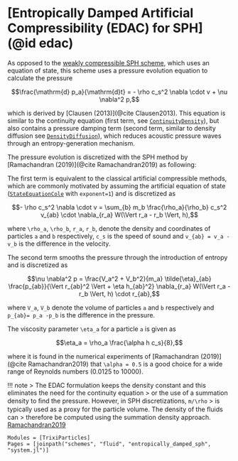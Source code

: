 # [Entropically Damped Artificial Compressibility (EDAC) for SPH](@id edac)

As opposed to the [weakly compressible SPH scheme](weakly_compressible_sph.md), which uses an equation of state,
this scheme uses a pressure evolution equation to calculate the pressure
```math
\frac{\mathrm{d} p_a}{\mathrm{d}t} =  - \rho c_s^2 \nabla \cdot v + \nu \nabla^2 p,
```
which is derived by [Clausen (2013)](@cite Clausen2013). This equation is similar to the continuity equation (first term, see
[`ContinuityDensity`](@ref)), but also contains a pressure damping term (second term, similar to density diffusion
see [`DensityDiffusion`](@ref)), which reduces acoustic pressure waves through an entropy-generation mechanism.

The pressure evolution is discretized with the SPH method by [Ramachandran (2019)](@cite Ramachandran2019) as following:

The first term is equivalent to the classical artificial compressible methods, which are commonly
motivated by assuming the artificial equation of state ([`StateEquationCole`](@ref) with `exponent=1`)
and is discretized as
```math
- \rho c_s^2 \nabla \cdot v = \sum_{b} m_b \frac{\rho_a}{\rho_b} c_s^2 v_{ab} \cdot \nabla_{r_a} W(\Vert r_a - r_b \Vert, h),
```
where ``\rho_a``, ``\rho_b``,  ``r_a``, ``r_b``, denote the density and coordinates of particles ``a`` and ``b`` respectively, ``c_s``
is the speed of sound and ``v_{ab} = v_a - v_b`` is the difference in the velocity.

The second term smooths the pressure through the introduction of entropy and is discretized as
```math
\nu \nabla^2 p = \frac{V_a^2 + V_b^2}{m_a} \tilde{\eta}_{ab} \frac{p_{ab}}{\Vert r_{ab}^2 \Vert + \eta h_{ab}^2} \nabla_{r_a}
W(\Vert r_a - r_b \Vert, h) \cdot r_{ab},
```
where ``V_a``, ``V_b`` denote the volume of particles ``a`` and ``b`` respectively and ``p_{ab}= p_a -p_b``  is the difference in the pressure.

The viscosity parameter ``\eta_a`` for a particle ``a`` is given as
```math
\eta_a = \rho_a \frac{\alpha h c_s}{8},
```
where it is found in the numerical experiments of [Ramachandran (2019)](@cite Ramachandran2019) that ``\alpha = 0.5``
is a good choice for a wide range of Reynolds numbers (0.0125 to 10000).

!!! note
    > The EDAC formulation keeps the density constant and this eliminates the need for the continuity equation
    > or the use of a summation density to ﬁnd the pressure. However, in SPH discretizations, ``m/\rho``
    > is typically used as a proxy for the particle volume. The density of the ﬂuids can
    > therefore be computed using the summation density approach. [Ramachandran2019](@cite)


```@autodocs
Modules = [TrixiParticles]
Pages = [joinpath("schemes", "fluid", "entropically_damped_sph", "system.jl")]
```
